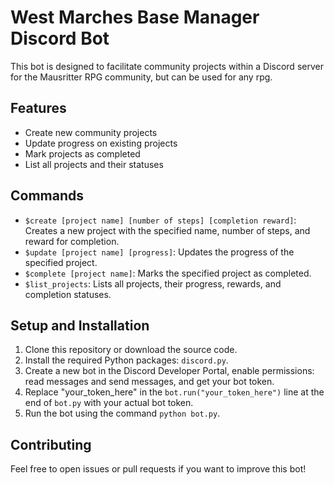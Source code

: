 West Marches Base Manager Discord Bot
======================================

This bot is designed to facilitate community projects within a Discord server for the Mausritter RPG community, but can be used for any rpg.

Features
--------

*   Create new community projects
*   Update progress on existing projects
*   Mark projects as completed
*   List all projects and their statuses

Commands
--------

*   `$create [project name] [number of steps] [completion reward]`: Creates a new project with the specified name, number of steps, and reward for completion.
*   `$update [project name] [progress]`: Updates the progress of the specified project.
*   `$complete [project name]`: Marks the specified project as completed.
*   `$list_projects`: Lists all projects, their progress, rewards, and completion statuses.

Setup and Installation
----------------------

1.  Clone this repository or download the source code.
2.  Install the required Python packages: `discord.py`.
3.  Create a new bot in the Discord Developer Portal, enable permissions: read messages and send messages, and get your bot token.
4.  Replace "your\_token\_here" in the `bot.run("your_token_here")` line at the end of `bot.py` with your actual bot token.
5.  Run the bot using the command `python bot.py`.

Contributing
------------

Feel free to open issues or pull requests if you want to improve this bot!
